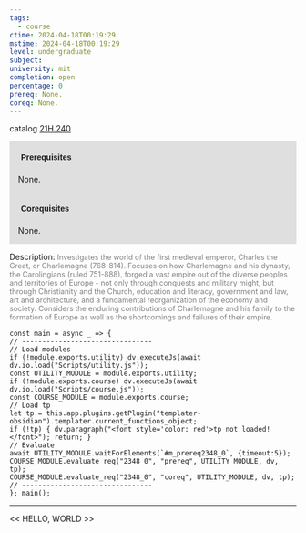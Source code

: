 ```yaml
---
tags:
  - course
ctime: 2024-04-18T00:19:29
mstime: 2024-04-18T00:19:29
level: undergraduate
subject: 
university: mit
completion: open
percentage: 0
prereq: None.
coreq: None.
---
```


catalog [21H.240](http://student.mit.edu/catalog/m21Ha.html#21H.240)

<span style="display: block; padding: 15px; background-color: rgb(100, 100, 100, 0.2);"><font id="m_prereq2348_0" style="display: block; font-family: Arial, sans-serif; font-weight: bold; padding: 5px">Prerequisites</font><br><span id="prereq2348_0">None.</span></span>
<span style="display: block; padding: 15px; background-color: rgb(100, 100, 100, 0.2);"><font id="m_coreq2348_0" style="display: block; font-family: Arial, sans-serif; font-weight: bold; padding: 5px">Corequisites</font><br><span id="coreq2348_0">None.</span></span>

<font style="">Description:</font>
<font style="color: grey; font-size: 0.8rem;">Investigates the world of the first medieval emperor, Charles the Great, or Charlemagne (768-814). Focuses on how Charlemagne and his dynasty, the Carolingians (ruled 751-888), forged a vast empire out of the diverse peoples and territories of Europe - not only through conquests and military might, but through Christianity and the Church, education and literacy, government and law, art and architecture, and a fundamental reorganization of the economy and society. Considers the enduring contributions of Charlemagne and his family to the formation of Europe as well as the shortcomings and failures of their empire.</font>

```dataviewjs
const main = async _ => {
// --------------------------------
// Load modules
if (!module.exports.utility) dv.executeJs(await dv.io.load("Scripts/utility.js"));
const UTILITY_MODULE = module.exports.utility;
if (!module.exports.course) dv.executeJs(await dv.io.load("Scripts/course.js"));
const COURSE_MODULE = module.exports.course;
// Load tp
let tp = this.app.plugins.getPlugin("templater-obsidian").templater.current_functions_object;
if (!tp) { dv.paragraph("<font style='color: red'>tp not loaded!</font>"); return; }
// Evaluate
await UTILITY_MODULE.waitForElements(`#m_prereq2348_0`, {timeout:5});
COURSE_MODULE.evaluate_req("2348_0", "prereq", UTILITY_MODULE, dv, tp);
COURSE_MODULE.evaluate_req("2348_0", "coreq", UTILITY_MODULE, dv, tp);
// --------------------------------
}; main();
```

---

<< HELLO, WORLD >>
